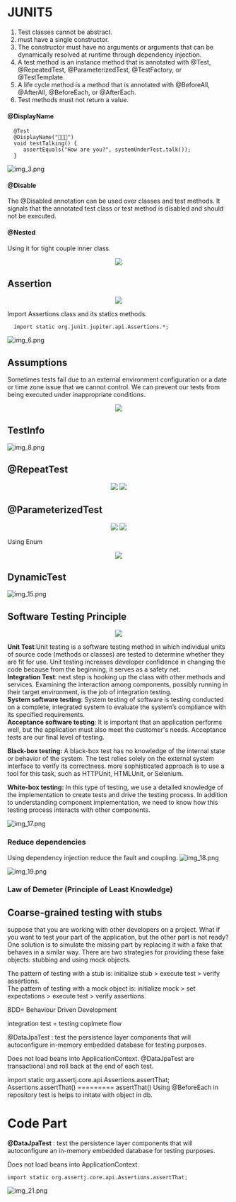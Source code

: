# JUNIT5

1. Test classes cannot be abstract.
2. must have a single constructor.
3. The constructor must have no arguments or
   arguments that can be dynamically resolved at runtime through dependency injection.
4. A test method is an instance method that is annotated with @Test, @RepeatedTest,
   @ParameterizedTest, @TestFactory, or @TestTemplate.
5. A life cycle method is a method that is annotated with @BeforeAll, @AfterAll,
   @BeforeEach, or @AfterEach. 
6. Test methods must not return a value.

#### @DisplayName

      @Test
      @DisplayName("👻👻👻")
      void testTalking() {
         assertEquals("How are you?", systemUnderTest.talk());
      }

![img_3.png](img_3.png)

#### @Disable

The @Disabled annotation can be used over classes and test methods. It signals that the
annotated test class or test method is disabled and should not be executed.

#### @Nested
Using it for tight couple inner class.

<div align="center">
<img src="img_4.png">
</div>

## Assertion
<div align="center">
<img src="img_5.png">
</div>

Import Assertions class and its statics methods.
   
      import static org.junit.jupiter.api.Assertions.*;

![img_6.png](img_6.png)

## Assumptions 
Sometimes tests fail due to an external environment configuration or a date or time zone issue
that we cannot control. We can prevent our tests from being executed under inappropriate
conditions. 

<div align="center">
<img src="img_7.png">
</div>

## TestInfo
![img_8.png](img_8.png)

## @RepeatTest

<div align="center">
<img src="img_9.png">
<img src="img_10.png">
</div>

## @ParameterizedTest

<div align="center">
<img src="img_11.png">
<img src="img_12.png">
</div>

Using Enum
<div align="center">
<img src="img_14.png">
</div>

## DynamicTest
![img_15.png](img_15.png)



## Software Testing Principle
<div align="center">
<img src="img_16.png">
</div>

**Unit Test**:Unit testing is a software testing method in which individual units of source code (methods or
classes) are tested to determine whether they are fit for use. Unit testing increases developer
confidence in changing the code because from the beginning, it serves as a safety net.\
**Integration Test**: next step is hooking up the class with other methods and services. Examining the interaction
among components, possibly running in their target environment, is the job of integration
testing.\
**System software testing**: System testing of software is testing conducted on a complete, integrated system to evaluate
the system’s compliance with its specified requirements. \
**Acceptance software testing**: It is important that an application performs well, but the application must also meet the
customer's needs. Acceptance tests are our final level of testing.

**Black-box testing:** A black-box test has no knowledge of the internal state or behavior of the system. The test
relies solely on the external system interface to verify its correctness.
more sophisticated approach is to use a tool for this task, such as HTTPUnit,
HTMLUnit, or Selenium. 

**White-box testing:** In
this type of testing, we use a detailed knowledge of the implementation to create tests and
drive the testing process. In addition to understanding component implementation, we need to
know how this testing process interacts with other components.

![img_17.png](img_17.png)

### Reduce dependencies
Using dependency injection reduce the fault and coupling.
![img_18.png](img_18.png)

![img_19.png](img_19.png)

### Law of Demeter (Principle of Least Knowledge) 



## Coarse-grained testing with stubs 
suppose that you are working with other developers on a project. What if you
want to test your part of the application, but the other part is not ready? One solution is to
simulate the missing part by replacing it with a fake that behaves in a similar way.
There are two strategies for providing these fake objects: stubbing and using mock
objects.

The pattern of testing with a stub is: initialize stub > execute test > verify assertions.\
The pattern of testing with a mock object is: initialize mock > set expectations > execute test > verify assertions. 



BDD= Behaviour Driven Development

integration test = testing coplmete flow

@DataJpaTest : test the persistence layer components that will autoconfigure in-memory embedded database for testing purposes.

Does not load beans into ApplicationContext.
@DataJpaTest are transactional and roll back at the end of each test.

import static org.assertj.core.api.Assertions.assertThat;
Assertions.assertThat()  ========= assertThat()
Using @BeforeEach in repository test is helps to initate with object in db.


# Code Part
**@DataJpaTest** : test the persistence layer components that will autoconfigure an in-memory embedded database for testing purposes.

Does not load beans into ApplicationContext.
 

`import static org.assertj.core.api.Assertions.assertThat;`

![img_21.png](img_21.png)


